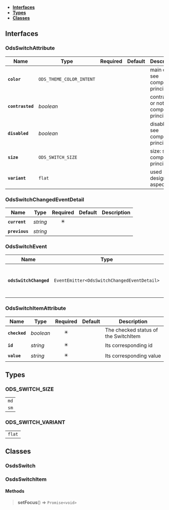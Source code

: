 * [**Interfaces**](#interfaces)
* [**Types**](#types)
* [**Classes**](#classes)

## Interfaces

### OdsSwitchAttribute
|Name | Type | Required | Default | Description|
|---|---|:---:|---|---|
|**`color`** | `ODS_THEME_COLOR_INTENT` |  |  | main color: see component principles|
|**`contrasted`** | _boolean_ |  |  | contrasted or not: see component principles|
|**`disabled`** | _boolean_ |  |  | disabled: see component principles|
|**`size`** | `ODS_SWITCH_SIZE` |  |  | size: see component principles|
|**`variant`** | `flat` |  |  | used design aspect|

### OdsSwitchChangedEventDetail
|Name | Type | Required | Default | Description|
|---|---|:---:|---|---|
|**`current`** | _string_ | ✴️ |  | |
|**`previous`** | _string_ |  |  | |

### OdsSwitchEvent
|Name | Type | Required | Default | Description|
|---|---|:---:|---|---|
|**`odsSwitchChanged`** | `EventEmitter<OdsSwitchChangedEventDetail>` | ✴️ |  | Event triggered on accordion toggle|

### OdsSwitchItemAttribute
|Name | Type | Required | Default | Description|
|---|---|:---:|---|---|
|**`checked`** | _boolean_ | ✴️ |  | The checked status of the SwitchItem|
|**`id`** | _string_ | ✴️ |  | Its corresponding id|
|**`value`** | _string_ | ✴️ |  | Its corresponding value|

## Types

### ODS_SWITCH_SIZE
|  |
|:---:|
| `md` |
| `sm` |

### ODS_SWITCH_VARIANT
|  |
|:---:|
| `flat` |

## Classes

### OsdsSwitch

### OsdsSwitchItem
#### Methods
> **setFocus**() => `Promise<void>`

